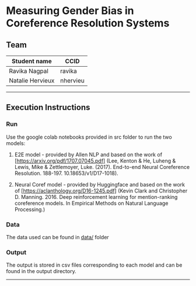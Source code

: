 # Measuring Gender Bias in Coreference Resolution Systems
## Team
|Student name      | CCID       |
|------------------|------------|
|Ravika Nagpal     |  ravika    |
|Natalie Hervieux  |  nhervieu  |

---
## Execution Instructions
### Run

Use the google colab notebooks provided in src folder to run the two models:

1. E2E model - provided by Allen NLP and based on the work of [https://arxiv.org/pdf/1707.07045.pdf] (Lee, Kenton & He, Luheng & Lewis, Mike & Zettlemoyer, Luke. (2017). End-to-end Neural Coreference Resolution. 188-197. 10.18653/v1/D17-1018). 

2. Neural Coref model - provided by Huggingface and based on the work of [https://aclanthology.org/D16-1245.pdf] (Kevin Clark and Christopher D. Manning. 2016. Deep reinforcement learning for mention-ranking coreference models. In Empirical Methods on Natural Language Processing.)

### Data

The data used can be found in [data/](data/) folder

### Output

The output is stored in csv files corresponding to each model and can be found in the output directory.

---

